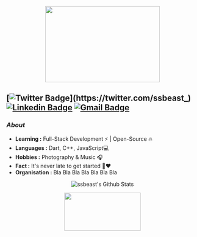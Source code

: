 <p align="center">
  <img width="300" height="200" src="https://i2.wp.com/www.bestworldevents.com/wp-content/uploads/2020/05/Hello-Gif.gif?resize=498%2C498">
</p>

[![Twitter Badge](https://img.shields.io/badge/-ssbeast_-1ca0f1?style=flat-square&logo=twitter&logoColor=white&link=https://twitter.com/ssbeast_)](https://twitter.com/ssbeast_)  [![Linkedin Badge](https://img.shields.io/badge/-ssbeast-blue?style=flat-square&logo=Linkedin&logoColor=white&link=https://www.linkedin.com/in/ssbeast//)](https://www.linkedin.com/in/ssbeast/)  [![Gmail Badge](https://img.shields.io/badge/-ssbeast007@gmail.com-c14438?style=flat-square&logo=Gmail&logoColor=white&link=mailto:ssbeast007@gmail.com)](mailto:ssbeast007@gmail.com)
---------------------------------------------------------------------------------------------------------------------------------------------------------------------------------
### <i>About</i>

-  **Learning :** Full-Stack Development :zap: | Open-Source :fire:	
-  **Languages :** Dart, C++, JavaScript💻
-  **Hobbies :** Photography & Music :headphones:
-  **Fact :** It's never late to get started 🎯:heart:
-  **Organisation :** Bla Bla Bla Bla Bla Bla Bla

<p align="center">
  <img alt="ssbeast's Github Stats" src="https://github-readme-stats.vercel.app/api?username=ssbeast&show_icons=true&theme=radical">
</p>

<p align="center">
  <img width="200" height="100" src="https://math.sun.ac.za/prodinger/thanks.gif">
</p>

